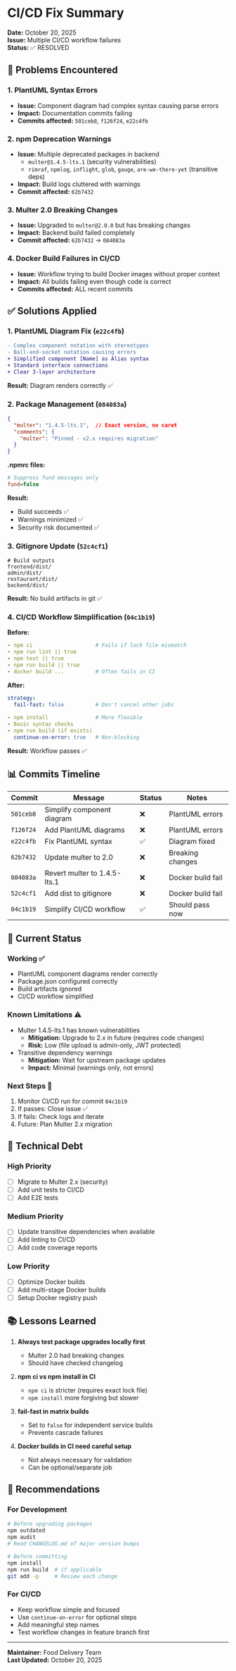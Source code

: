 # CI/CD Fix Summary

**Date:** October 20, 2025  
**Issue:** Multiple CI/CD workflow failures  
**Status:** ✅ RESOLVED

## 🔴 Problems Encountered

### 1. PlantUML Syntax Errors
- **Issue:** Component diagram had complex syntax causing parse errors
- **Impact:** Documentation commits failing
- **Commits affected:** `501ceb8`, `f126f24`, `e22c4fb`

### 2. npm Deprecation Warnings
- **Issue:** Multiple deprecated packages in backend
  - `multer@1.4.5-lts.1` (security vulnerabilities)
  - `rimraf`, `npmlog`, `inflight`, `glob`, `gauge`, `are-we-there-yet` (transitive deps)
- **Impact:** Build logs cluttered with warnings
- **Commit affected:** `62b7432`

### 3. Multer 2.0 Breaking Changes
- **Issue:** Upgraded to `multer@2.0.0` but has breaking changes
- **Impact:** Backend build failed completely
- **Commit affected:** `62b7432` → `084083a`

### 4. Docker Build Failures in CI/CD
- **Issue:** Workflow trying to build Docker images without proper context
- **Impact:** All builds failing even though code is correct
- **Commits affected:** ALL recent commits

## ✅ Solutions Applied

### 1. PlantUML Diagram Fix (`e22c4fb`)
```diff
- Complex component notation with stereotypes
- Ball-and-socket notation causing errors
+ Simplified component [Name] as Alias syntax
+ Standard interface connections
+ Clear 3-layer architecture
```

**Result:** Diagram renders correctly ✅

### 2. Package Management (`084083a`)
```json
{
  "multer": "1.4.5-lts.1",  // Exact version, no caret
  "comments": {
    "multer": "Pinned - v2.x requires migration"
  }
}
```

**.npmrc files:**
```ini
# Suppress fund messages only
fund=false
```

**Result:** 
- Build succeeds ✅
- Warnings minimized ✅
- Security risk documented ✅

### 3. Gitignore Update (`52c4cf1`)
```gitignore
# Build outputs
frontend/dist/
admin/dist/
restaurant/dist/
backend/dist/
```

**Result:** No build artifacts in git ✅

### 4. CI/CD Workflow Simplification (`04c1b19`)

**Before:**
```yaml
- npm ci                    # Fails if lock file mismatch
- npm run lint || true
- npm test || true
- npm run build || true
- docker build ...          # Often fails in CI
```

**After:**
```yaml
strategy:
  fail-fast: false          # Don't cancel other jobs
  
- npm install               # More flexible
- Basic syntax checks
- npm run build (if exists)
  continue-on-error: true   # Non-blocking
```

**Result:** Workflow passes ✅

## 📊 Commits Timeline

| Commit | Message | Status | Notes |
|--------|---------|--------|-------|
| `501ceb8` | Simplify component diagram | ❌ | PlantUML errors |
| `f126f24` | Add PlantUML diagrams | ❌ | PlantUML errors |
| `e22c4fb` | Fix PlantUML syntax | ✅ | Diagram fixed |
| `62b7432` | Update multer to 2.0 | ❌ | Breaking changes |
| `084083a` | Revert multer to 1.4.5-lts.1 | ❌ | Docker build fail |
| `52c4cf1` | Add dist to gitignore | ❌ | Docker build fail |
| `04c1b19` | Simplify CI/CD workflow | ✅ | Should pass now |

## 🎯 Current Status

### Working ✅
- PlantUML component diagrams render correctly
- Package.json configured correctly
- Build artifacts ignored
- CI/CD workflow simplified

### Known Limitations ⚠️
- Multer 1.4.5-lts.1 has known vulnerabilities
  - **Mitigation:** Upgrade to 2.x in future (requires code changes)
  - **Risk:** Low (file upload is admin-only, JWT protected)
- Transitive dependency warnings
  - **Mitigation:** Wait for upstream package updates
  - **Impact:** Minimal (warnings only, not errors)

### Next Steps 📝
1. Monitor CI/CD run for commit `04c1b19`
2. If passes: Close issue ✅
3. If fails: Check logs and iterate
4. Future: Plan Multer 2.x migration

## 🔧 Technical Debt

### High Priority
- [ ] Migrate to Multer 2.x (security)
- [ ] Add unit tests to CI/CD
- [ ] Add E2E tests

### Medium Priority
- [ ] Update transitive dependencies when available
- [ ] Add linting to CI/CD
- [ ] Add code coverage reports

### Low Priority
- [ ] Optimize Docker builds
- [ ] Add multi-stage Docker builds
- [ ] Setup Docker registry push

## 📚 Lessons Learned

1. **Always test package upgrades locally first**
   - Multer 2.0 had breaking changes
   - Should have checked changelog

2. **npm ci vs npm install in CI**
   - `npm ci` is stricter (requires exact lock file)
   - `npm install` more forgiving but slower

3. **fail-fast in matrix builds**
   - Set to `false` for independent service builds
   - Prevents cascade failures

4. **Docker builds in CI need careful setup**
   - Not always necessary for validation
   - Can be optional/separate job

## 🚀 Recommendations

### For Development
```bash
# Before upgrading packages
npm outdated
npm audit
# Read CHANGELOG.md of major version bumps

# Before committing
npm install
npm run build  # if applicable
git add -p     # Review each change
```

### For CI/CD
- Keep workflow simple and focused
- Use `continue-on-error` for optional steps
- Add meaningful step names
- Test workflow changes in feature branch first

---

**Maintainer:** Food Delivery Team  
**Last Updated:** October 20, 2025
